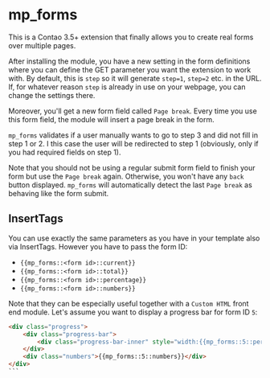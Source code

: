 # mp_forms

This is a Contao 3.5+ extension that finally allows you to create real forms over multiple pages.

After installing the module, you have a new setting in the form definitions where you can define the GET parameter
 you want the extension to work with. By default, this is `step` so it will generate `step=1`, `step=2` etc. in the URL.
If, for whatever reason `step` is already in use on your webpage, you can change the settings there.

Moreover, you'll get a new form field called `Page break`. Every time you use this form field, the module will insert a
page break in the form.

`mp_forms` validates if a user manually wants to go to step 3 and did not fill in step 1 or 2. I this case the user will be redirected
to step 1 (obviously, only if you had required fields on step 1).

Note that you should not be using a regular submit form field to finish your form but use the `Page break` again. Otherwise, you
won't have any `back` button displayed. `mp_forms` will automatically detect the last `Page break` as behaving like the form submit.

    
## InsertTags

You can use exactly the same parameters as you have in your template also via InsertTags. However you have to pass the form ID:

* `{{mp_forms::<form id>::current}}`
* `{{mp_forms::<form id>::total}}`
* `{{mp_forms::<form id>::percentage}}`
* `{{mp_forms::<form id>::numbers}}`

Note that they can be especially useful together with a `Custom HTML` front end module.
Let's assume you want to display a progress bar for form ID `5`:

````html
<div class="progress">
    <div class="progress-bar">
        <div class="progress-bar-inner" style="width:{{mp_forms::5::percentage}}%"></div>
    </div>
    <div class="numbers">{{mp_forms::5::numbers}}</div>
</div>
```
